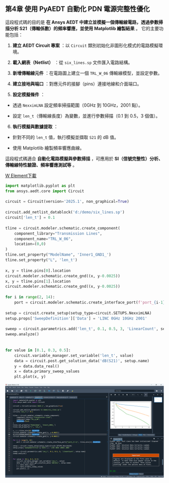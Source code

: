 第4章 使用 PyAEDT 自動化 PDN 電源完整性優化
---

這段程式碼的目的是 **在 Ansys AEDT 中建立並模擬一個傳輸線電路，透過參數掃描分析 S21（傳輸係數）的頻率響應，並使用 Matplotlib 繪製結果** 。
它的主要功能包括：
 
1. **建立 AEDT Circuit 專案** ：以 `Circuit` 類別初始化非圖形化模式的電路模擬環境。
 
2. **載入網表（Netlist）** ：從 `six_lines.sp` 文件匯入電路結構。
 
3. **新增傳輸線元件** ：在電路圖上建立一個 `TRL_W_06` 傳輸線模型，並設定參數。
 
4. **建立接地與端口** ：對應元件的接腳（pins）連接地線和介面端口。
 
5. **設定模擬條件** ： 
  - 透過 `NexximLNA` 設定頻率掃描範圍（0GHz 到 10GHz，2001 點）。
 
  - 設定 `len_t`（傳輸線長度）為變數，並進行參數掃描（0.1 到 0.5，3 個值）。
 
6. **執行模擬與數據提取** ： 
  - 針對不同的 `len_t` 值，執行模擬並擷取 `S21` 的 dB 值。

  - 使用 Matplotlib 繪製頻率響應曲線。

這段程式碼適合 **自動化電路模擬與參數掃描** ，可應用於 **SI（信號完整性）分析、傳輸線特性驗證、頻率響應測試等** 。

[W Element下載](/assets/six_lines.sp)

```python
import matplotlib.pyplot as plt
from ansys.aedt.core import Circuit

circuit = Circuit(version='2025.1', non_graphical=True)

circuit.add_netlist_datablock('d:/demo/six_lines.sp')
circuit['len_t'] = 0.1

tline = circuit.modeler.schematic.create_component(
    component_library="Transmission Lines",
    component_name="TRL_W_06",
    location=(0,0)
)
tline.set_property("ModelName", 'Inner1_GND1_')
tline.set_property("L", 'len_t')

x, y = tline.pins[0].location
circuit.modeler.schematic.create_gnd((x, y-0.0025))
x, y = tline.pins[1].location
circuit.modeler.schematic.create_gnd((x, y-0.0025))

for i in range(2, 14):
    port = circuit.modeler.schematic.create_interface_port(f'port_{i-1}', tline.pins[i].location)

setup = circuit.create_setup(setup_type=circuit.SETUPS.NexximLNA)
setup.props['SweepDefinition']['Data'] = 'LINC 0GHz 10GHz 2001'

sweep = circuit.parametrics.add('len_t', 0.1, 0.5, 3, 'LinearCount', setup.name)
sweep.analyze()


for value in [0.1, 0.3, 0.5]:
    circuit.variable_manager.set_variable('len_t', value)
    data = circuit.post.get_solution_data('dB(S21)', setup.name)
    y = data.data_real()
    x = data.primary_sweep_values
    plt.plot(x, y)
```

![2025-02-26_12-51-28](/assets/2025-02-26_12-51-28.png)